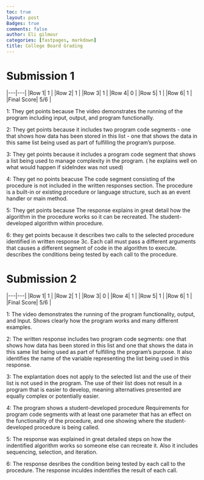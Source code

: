 ```yaml
---
toc: true
layout: post
Badges: true
comments: false
author: Eli gilmour
categories: [fastpages, markdown]
title: College Board Grading
---
```


# Submission 1

|---|---|
|Row 1| 1 | 
|Row 2| 1 | 
|Row 3| 1 |
|Row 4| 0 |
|Row 5| 1 |
|Row 6| 1 |
|Final Score| 5/6 |

1: They get points because The video demonstrates the running of the program including input, output, and program functionallly.

2: They get points because it includes two program code segments - one that shows how data has been stored in this list - one that shows the data in this same list being used as part of fulfilling the program’s purpose.

3: They get points because it includes a program code segment that shows a list being used to manage complexity in the program. ( he explains well on what would happen if sideIndex was not used)

4: They get no points beacuse The code segment consisting of the procedure is not included in the written responses section. The procedure is a built-in or existing procedure or language structure, such as an event handler or main method.

5: They get points because The response explains in great detail how the algorithm in the procedure works so it can be
recreated. The student-developed algorithm within procedure.

6: they get points because it describes two calls to the selected procedure identified in written response 3c. Each call must pass a  different arguments that causes a different segment of code in the algorithm to execute. describes the conditions being tested by each call to the procedure. 

# Submission 2

|---|---|
|Row 1| 1 | 
|Row 2| 1 | 
|Row 3| 0 |
|Row 4| 1 |
|Row 5| 1 |
|Row 6| 1 |
|Final Score| 5/6 |

1: The video demonstrates the running of the program functionality,
output, and Input. Shows clearly how the program works and many different examples.

2: The written response includes two program code segments: one that shows how data has been stored in
this list and one that shows the data in this same list being
used as part of fulfilling the program’s purpose. It also identifies the name of the variable representing the list being used in this response. 

3: The explantation does not apply to the selected list and the use of their list is not used in the program. The use of their list does not result in a program that is easier to develop, meaning alternatives presented are equally complex or potentially easier.

4: The program shows a student-developed procedure Requirements for program code segments with at least one parameter that has an effect
on the functionality of the procedure, and one showing where the student-developed
procedure is being called.

5: The response was explained in great detailed steps on how the indentified algorithm works so someone else can recreate it. Also it includes sequencing, selection, and iteration.

6: The response desribes the condition being tested by each call to the procedure. The response inculdes indentifies the result of each call.